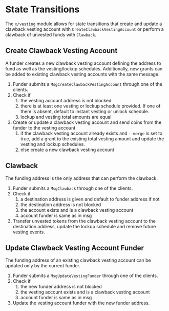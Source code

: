 <!--
order: 3
-->

# State Transitions

The `x/vesting` module allows for state transitions that create and update a
clawback vesting account with `CreateClawbackVestingAccount` or perform a
clawback of unvested funds with `Clawback`.

## Create Clawback Vesting Account

A funder creates a new clawback vesting account defining the address to fund as
well as the vesting/lockup schedules. Additionally, new grants can be added to
existing clawback vesting accounts with the same message.

1. Funder submits a `MsgCreateClawbackVestingAccount` through one of the
   clients.
2. Check if
   1. the vesting account address is not blocked
   2. there is at least one vesting or lockup schedule provided. If one of them
      is absent, default to instant vesting or unlock schedule.
   3. lockup and vesting total amounts are equal
3. Create or update a clawback vesting account and send coins from the funder to
   the vesting account
   1. if the clawback vesting account already exists and `--merge` is set to
      true, add a grant to the existing total vesting amount and update the
      vesting and lockup schedules.
   2. else create a new clawback vesting account

## Clawback

The funding address is the only address that can perform the clawback.

1. Funder submits a `MsgClawback` through one of the clients.
2. Check if
   1. a destination address is given and default to funder address if not
   2. the destination address is not blocked
   3. the account exists and is a clawback vesting account
   4. account funder is same as in msg
3. Transfer unvested tokens from the clawback vesting account to the destination
   address, update the lockup schedule and remove future vesting events.

## Update Clawback Vesting Account Funder

The funding address of an existing clawback vesting account can be updated only
by the current funder.

1. Funder submits a `MsgUpdateVestingFunder` through one of the clients.
2. Check if
   1. the new funder address is not blocked
   2. the vesting account exists and is a clawback vesting account
   3. account funder is same as in msg
3. Update the vesting account funder with the new funder address.
